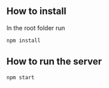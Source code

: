 ## How to install

In the root folder run

```
npm install
```

## How to run the server

```
npm start
```